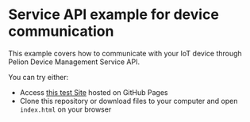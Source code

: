 # Service API example for device communication

This example covers how to communicate with your IoT device through Pelion Device Management Service API.

You can try either:
* Access [this test Site](https://coisme.github.io/Pelion-device-e2e-example/) hosted on GitHub Pages
* Clone this repository or download files to your computer and open `index.html` on your browser
